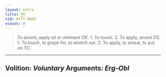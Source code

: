```yaml
---
layout: entry
title: ཉུག་
vid: Hill:0602
vcount: 0
---
```

> To anoint, apply oil or ointment DK\. 1\. To touch\. 2\. To apply, anoint DS\. 1\. To touch, to grope for, to stretch out\. 2\. To apply, to smear, to put on TC\.

---
Volition: _Voluntary_
Arguments: _Erg-Obl_
---

